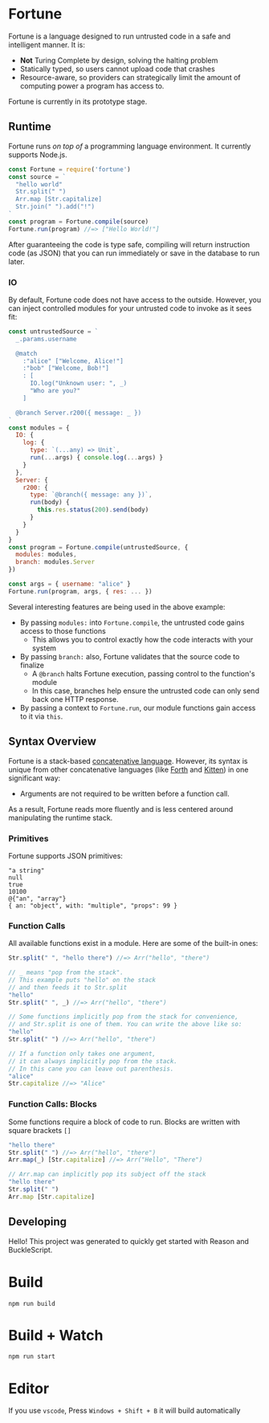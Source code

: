 # Fortune

Fortune is a language designed to run untrusted code in a safe and intelligent manner. It is:

- **Not** Turing Complete by design, solving the halting problem
- Statically typed, so users cannot upload code that crashes
- Resource-aware, so providers can strategically limit the amount of computing power a program has access to.

Fortune is currently in its prototype stage.

## Runtime

Fortune runs *on top of* a programming language environment. It currently supports Node.js.

```js
const Fortune = require('fortune')
const source = `
  "hello world"
  Str.split(" ")
  Arr.map [Str.capitalize]
  Str.join(" ").add("!")
`
const program = Fortune.compile(source)
Fortune.run(program) //=> ["Hello World!"]
```

After guaranteeing the code is type safe, compiling will return instruction code (as JSON) that you can run immediately or save in the database to run later.

### IO

By default, Fortune code does not have access to the outside. However, you can inject controlled modules for your untrusted code to invoke as it sees fit:

```js
const untrustedSource = `
  _.params.username

  @match
    :"alice" ["Welcome, Alice!"]
    :"bob" ["Welcome, Bob!"]
    : [
      IO.log("Unknown user: ", _)
      "Who are you?"
    ]

  @branch Server.r200({ message: _ })
`
const modules = {
  IO: {
    log: {
      type: `(...any) => Unit`,
      run(...args) { console.log(...args) }
    }
  },
  Server: {
    r200: {
      type: `@branch({ message: any })`,
      run(body) {
        this.res.status(200).send(body)
      }
    }
  }
}
const program = Fortune.compile(untrustedSource, {
  modules: modules,
  branch: modules.Server
})

const args = { username: "alice" }
Fortune.run(program, args, { res: ... })
```

Several interesting features are being used in the above example:

- By passing `modules:` into `Fortune.compile`, the untrusted code gains access to those functions
  - This allows you to control exactly how the code interacts with your system
- By passing `branch:` also, Fortune validates that the source code to finalize
  - A `@branch` halts Fortune execution, passing control to the function's module
  - In this case, branches help ensure the untrusted code can only send back one HTTP response.
- By passing a context to `Fortune.run`, our module functions gain access to it via `this`.

## Syntax Overview

Fortune is a stack-based [concatenative language](http://evincarofautumn.blogspot.com/2012/02/why-concatenative-programming-matters.html). However, its syntax is unique from other concatenative languages (like [Forth](https://www.forth.com/forth/) and [Kitten](http://kittenlang.org/)) in one significant way:

- Arguments are not required to be written before a function call.

As a result, Fortune reads more fluently and is less centered around manipulating the runtime stack.

### Primitives

Fortune supports JSON primitives:

```
"a string"
null
true
10100
@{"an", "array"}
{ an: "object", with: "multiple", "props": 99 }
```

### Function Calls

All available functions exist in a module. Here are some of the built-in ones:

```js
Str.split(" ", "hello there") //=> Arr("hello", "there")

// _ means "pop from the stack".
// This example puts "hello" on the stack
// and then feeds it to Str.split
"hello"
Str.split(" ", _) //=> Arr("hello", "there")

// Some functions implicitly pop from the stack for convenience,
// and Str.split is one of them. You can write the above like so:
"hello"
Str.split(" ") //=> Arr("hello", "there")

// If a function only takes one argument,
// it can always implicitly pop from the stack.
// In this cane you can leave out parenthesis.
"alice"
Str.capitalize //=> "Alice"
```

### Function Calls: Blocks

Some functions require a block of code to run. Blocks are written with square brackets `[]`

```js
"hello there"
Str.split(" ") //=> Arr("hello", "there")
Arr.map(_) [Str.capitalize] //=> Arr("Hello", "There")

// Arr.map can implicitly pop its subject off the stack
"hello there"
Str.split(" ")
Arr.map [Str.capitalize]
```

## Developing

Hello! This project was generated to quickly get started with Reason and BuckleScript.

# Build
```
npm run build
```

# Build + Watch

```
npm run start
```


# Editor
If you use `vscode`, Press `Windows + Shift + B` it will build automatically
